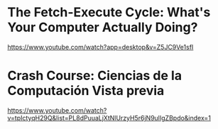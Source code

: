 

# The Fetch-Execute Cycle: What's Your Computer Actually Doing?
https://www.youtube.com/watch?app=desktop&v=Z5JC9Ve1sfI

# Crash Course: Ciencias de la Computación Vista previa
https://www.youtube.com/watch?v=tpIctyqH29Q&list=PL8dPuuaLjXtNlUrzyH5r6jN9ulIgZBpdo&index=1

